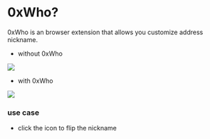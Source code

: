 # 0xWho?

0xWho is an browser extension that allows you customize address nickname.

* without 0xWho  
  
![](https://user-images.githubusercontent.com/41041503/263475543-f2444f96-7544-4741-80fc-fbea45395ccd.png)

* with 0xWho
  
![](https://user-images.githubusercontent.com/41041503/263475550-6e20450e-0b06-43b8-bf62-34e11878fe03.png)

### use case

* click the icon to flip the nickname

